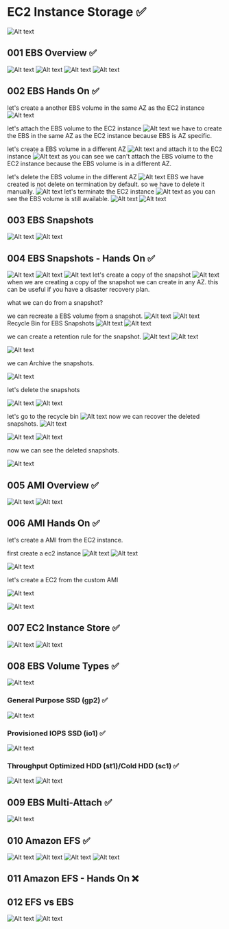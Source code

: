 # EC2 Instance Storage ✅
![Alt text](image.png)
## 001 EBS Overview ✅
![Alt text](image-1.png)
![Alt text](image-2.png)
![Alt text](image-3.png)
![Alt text](image-4.png)
## 002 EBS Hands On ✅
let's create a another EBS volume in the same AZ as the EC2 instance
![Alt text](image-5.png)

let's attach the EBS volume to the EC2 instance
![Alt text](image-6.png)
we have to create the EBS in the same AZ as the EC2 instance because EBS is AZ specific.

let's create a EBS volume in a different AZ
![Alt text](image-7.png)
and attach it to the EC2 instance
![Alt text](image-8.png)
as you can see we can't attach the EBS volume to the EC2 instance because the EBS volume is in a different AZ.

let's delete the EBS volume in the different AZ
![Alt text](image-9.png)
EBS we have created is not delete on termination by default. so we have to delete it manually.
![Alt text](image-10.png)
let's terminate the EC2 instance
![Alt text](image-11.png)
as you can see the EBS volume is still available.
![Alt text](image-12.png)
![Alt text](image-13.png)
## 003 EBS Snapshots
![Alt text](image-14.png)
![Alt text](image-15.png)
## 004 EBS Snapshots - Hands On ✅
![Alt text](image-16.png)
![Alt text](image-17.png)
![Alt text](image-18.png)
let's create a copy of the snapshot
![Alt text](image-19.png)
when we are creating a copy of the snapshot we can create in any 
AZ.
this can be useful if you have a disaster recovery plan.

what we can do from a snapshot?

we can recreate a EBS volume from a snapshot.
![Alt text](image-20.png)
![Alt text](image-21.png)
Recycle Bin for EBS Snapshots
![Alt text](image-22.png)
![Alt text](image-23.png)

we can create a retention rule for the snapshot.
![Alt text](image-24.png)
![Alt text](image-25.png)

![Alt text](image-26.png)

we can Archive the snapshots.

![Alt text](image-27.png)

let's delete the snapshots

![Alt text](image-28.png)
![Alt text](image-29.png)

let's go to the recycle bin
![Alt text](image-30.png)
now we can recover the deleted snapshots.
![Alt text](image-31.png)

![Alt text](image-32.png)
![Alt text](image-33.png)

now we can see the deleted snapshots.

![Alt text](image-34.png)

## 005 AMI Overview ✅
![Alt text](image-35.png)
![Alt text](image-41.png)
## 006 AMI Hands On ✅
let's create a AMI from the EC2 instance.

first create a ec2 instance
![Alt text](image-36.png)
![Alt text](image-37.png)

![Alt text](image-38.png)

let's create a EC2 from the custom AMI

![Alt text](image-39.png)

![Alt text](image-40.png)

## 007 EC2 Instance Store ✅
![Alt text](image-42.png)
![Alt text](image-43.png)
## 008 EBS Volume Types ✅
![Alt text](image-44.png)

### General Purpose SSD (gp2) ✅
![Alt text](image-45.png)
### Provisioned IOPS SSD (io1) ✅
![Alt text](image-46.png)

### Throughput Optimized HDD (st1)/Cold HDD (sc1) ✅
![Alt text](image-47.png)
![Alt text](image-48.png)
## 009 EBS Multi-Attach ✅
![Alt text](image-49.png)
## 010 Amazon EFS ✅
![Alt text](image-50.png)
![Alt text](image-51.png)
![Alt text](image-52.png)
![Alt text](image-53.png)

## 011 Amazon EFS - Hands On ❌

## 012 EFS vs EBS
![Alt text](image-54.png)
![Alt text](image-55.png)


